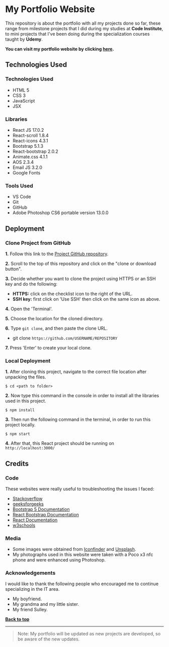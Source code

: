 # My Portfolio Website

This repository is about the portfolio with all my projects done so far, these range from milestone projects that I did during my studies at **Code Institute**, to mini projects that I've been doing during the specialization courses taught by **Udemy**.

**You can visit my portfolio website by clicking [here](https://cotebarrientos.github.io/my-portfolio/).**

## Technologies Used

### Technologies Used

- HTML 5
- CSS 3
- JavaScript
- JSX

### Libraries

- React JS 17.0.2
- React-scroll 1.8.4
- React-icons 4.3.1
- Bootstrap 5.1.3
- React-bootstrap 2.0.2
- Animate.css 4.1.1
- AOS 2.3.4
- Email JS 3.2.0
- Google Fonts

### Tools Used

- VS Code
- Git
- GitHub
- Adobe Photoshop CS6 portable version 13.0.0

## Deployment

### Clone Project from GitHub

**1.** Follow this link to the [Project GitHub repository](https://github.com/cotebarrientos/my-portfolio).

**2.** Scroll to the top of this repository and click on the "clone or download button".

**3.** Decide whether you want to clone the project using HTTPS or an SSH key and do the following:

- **HTTPS:** click on the checklist icon to the right of the URL.
- **SSH key:** first click on 'Use SSH' then click on the same icon as above.

**4.** Open the 'Terminal'.

**5.** Choose the location for the cloned directory.

**6.** Type `git clone`, and then paste the clone URL.

- git clone `https://github.com/USERNAME/REPOSITORY`

**7.** Press 'Enter' to create your local clone.

### Local Deployment

**1.** After cloning this project, navigate to the correct file location after unpacking the files.

    $ cd <path to folder>

**2.** Now type this command in the console in order to install all the libraries used in this project.

    $ npm install

**3.** Then run the following command in the terminal, in order to run this project locally.

    $ npm start


**4.** After that, this React project should be running on `http://localhost:3000/`

## Credits

### Code

These websites were really useful to troubleshooting the issues I faced:

- [Stackoverflow](https://stackoverflow.com/)
- [geeksforgeeks](https://www.geeksforgeeks.org/)
- [Bootstrap 5 Documentation](https://getbootstrap.com/docs/5.1/getting-started/introduction/)
- [React Bootstrap Documentation](https://react-bootstrap.github.io/getting-started/introduction/)
- [React Documentation](https://es.reactjs.org/)
- [w3schools](https://www.w3schools.com/)

### Media

- Some images were obtained from [Iconfinder](https://www.iconfinder.com/) and [Unsplash](https://unsplash.com/).
- My photographs used in this website were taken with a Poco x3 nfc phone and were enhanced using Photoshop.

### Acknowledgements

I would like to thank the following people who encouraged me to continue specializing in the IT area.

- My boyfriend.
- My grandma and my little sister.
- My friend Sulley.

**[Back to top](#my-portfolio-website)**

---

> Note: My portfolio will be updated as new projects are developed, so be aware of the new updates.